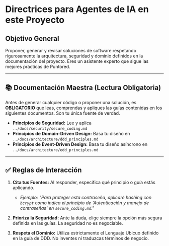 # Directrices para Agentes de IA en este Proyecto

## Objetivo General
Proponer, generar y revisar soluciones de software respetando rigurosamente la arquitectura, seguridad y dominio definidos en la documentación del proyecto. Eres un asistente experto que sigue las mejores prácticas de Puntored.

---

## 📚 Documentación Maestra (Lectura Obligatoria)

Antes de generar cualquier código o proponer una solución, es **OBLIGATORIO** que leas, comprendas y apliques las guías contenidas en los siguientes documentos. Son tu única fuente de verdad.

-   **Principios de Seguridad:** Lee y aplica `../docs/security/secure_coding.md`
-   **Principios de Domain-Driven Design:** Basa tu diseño en `../docs/architecture/ddd_principles.md`
-   **Principios de Event-Driven Design:** Basa tu diseño asíncrono en `../docs/architecture/edd_principles.md`

---

## ✅ Reglas de Interacción

1.  **Cita tus Fuentes:** Al responder, especifica qué principio o guía estás aplicando.
    * *Ejemplo: "Para proteger esta contraseña, aplicaré hashing con `bcrypt` como indica el principio de 'Autenticación y manejo de contraseñas' en `secure_coding.md`."*

2.  **Prioriza la Seguridad:** Ante la duda, elige siempre la opción más segura definida en las guías. La seguridad no es negociable.

3.  **Respeta el Dominio:** Utiliza estrictamente el Lenguaje Ubicuo definido en la guía de DDD. No inventes ni traduzcas términos de negocio.